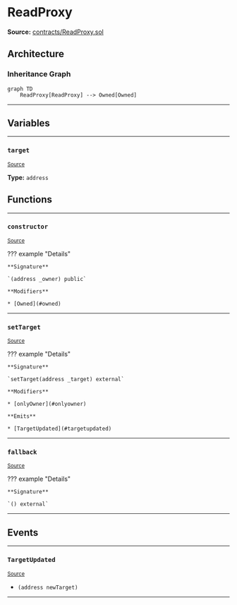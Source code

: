 # ReadProxy

**Source:** [contracts/ReadProxy.sol](https://github.com/Synthetixio/synthetix/tree/develop/contracts/ReadProxy.sol)

## Architecture

### Inheritance Graph

```mermaid
graph TD
    ReadProxy[ReadProxy] --> Owned[Owned]
```

---

## Variables

---

### `target`
<sub>[Source](https://github.com/Synthetixio/synthetix/tree/develop/contracts/ReadProxy.sol#L10)</sub>

**Type:** `address`

## Functions

---

### `constructor`
<sub>[Source](https://github.com/Synthetixio/synthetix/tree/develop/contracts/ReadProxy.sol#L12)</sub>

??? example "Details"

    **Signature**

    `(address _owner) public`

    **Modifiers**

    * [Owned](#owned)

---

### `setTarget`
<sub>[Source](https://github.com/Synthetixio/synthetix/tree/develop/contracts/ReadProxy.sol#L14)</sub>

??? example "Details"

    **Signature**

    `setTarget(address _target) external`

    **Modifiers**

    * [onlyOwner](#onlyowner)

    **Emits**

    * [TargetUpdated](#targetupdated)

---

### `fallback`
<sub>[Source](https://github.com/Synthetixio/synthetix/tree/develop/contracts/ReadProxy.sol#L19)</sub>

??? example "Details"

    **Signature**

    `() external`

---

## Events

---

### `TargetUpdated`
<sub>[Source](https://github.com/Synthetixio/synthetix/tree/develop/contracts/ReadProxy.sol#L36)</sub>

- `(address newTarget)`

---

